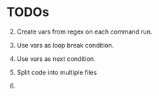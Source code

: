 # TODOs

2. Create vars from regex on each command run.
3. Use vars as loop break condition.
4. Use vars as next condition.
5. Split code into multiple files

7.